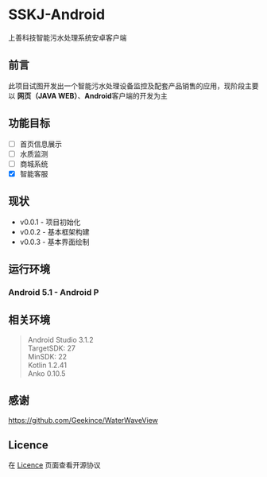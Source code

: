 # SSKJ-Android
上善科技智能污水处理系统安卓客户端

## 前言
此项目试图开发出一个智能污水处理设备监控及配套产品销售的应用，现阶段主要以 **网页（JAVA WEB）**、**Android**客户端的开发为主

## 功能目标
- [ ] 首页信息展示
- [ ] 水质监测
- [ ] 商城系统
- [x] 智能客服

## 现状
- v0.0.1 - 项目初始化
- v0.0.2 - 基本框架构建
- v0.0.3 - 基本界面绘制

## 运行环境
### Android 5.1 - Android P

## 相关环境
> Android Studio 3.1.2 <br>
> TargetSDK: 27 <br>
> MinSDK: 22 <br>
> Kotlin 1.2.41 <br>
> Anko 0.10.5

## 感谢
https://github.com/Geekince/WaterWaveView

## Licence
在 [Licence](https://github.com/Tabll/SSKJ-Android/blob/master/LICENSE) 页面查看开源协议
